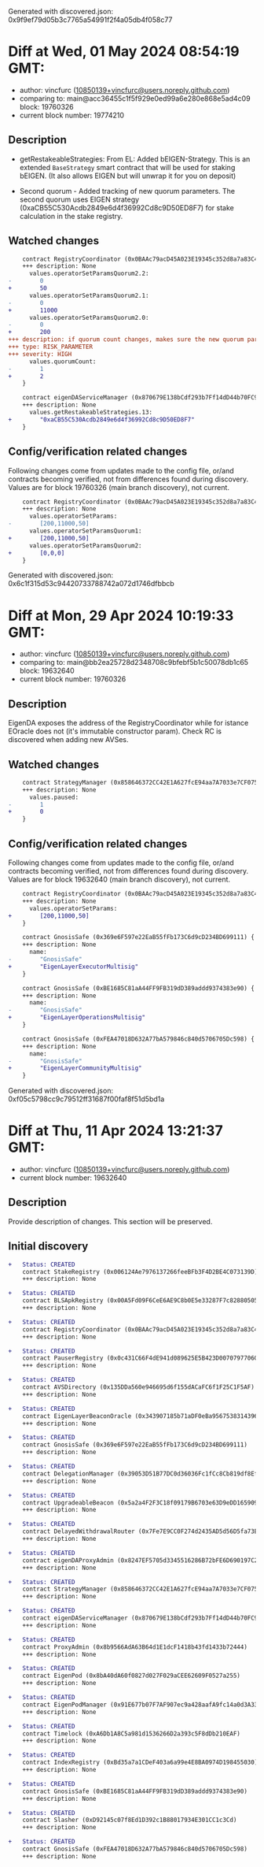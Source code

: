 Generated with discovered.json: 0x9f9ef79d05b3c7765a54991f2f4a05db4f058c77

# Diff at Wed, 01 May 2024 08:54:19 GMT:

- author: vincfurc (<10850139+vincfurc@users.noreply.github.com>)
- comparing to: main@acc36455c1f5f929e0ed99a6e280e868e5ad4c09 block: 19760326
- current block number: 19774210

## Description

- getRestakeableStrategies: From EL: Added bEIGEN-Strategy. This is an extended `BaseStrategy` smart contract that will be used for staking bEIGEN. (It also allows EIGEN but will unwrap it for you on deposit)

- Second quorum - Added tracking of new quorum parameters. The second quorum uses EIGEN strategy (0xaCB55C530Acdb2849e6d4f36992Cd8c9D50ED8F7) for stake calculation in the stake registry.

## Watched changes

```diff
    contract RegistryCoordinator (0x0BAAc79acD45A023E19345c352d8a7a83C4e5656) {
    +++ description: None
      values.operatorSetParamsQuorum2.2:
-        0
+        50
      values.operatorSetParamsQuorum2.1:
-        0
+        11000
      values.operatorSetParamsQuorum2.0:
-        0
+        200
+++ description: if quorum count changes, makes sure the new quorum parameters are tracked in the config
+++ type: RISK_PARAMETER
+++ severity: HIGH
      values.quorumCount:
-        1
+        2
    }
```

```diff
    contract eigenDAServiceManager (0x870679E138bCdf293b7Ff14dD44b70FC97e12fc0) {
    +++ description: None
      values.getRestakeableStrategies.13:
+        "0xaCB55C530Acdb2849e6d4f36992Cd8c9D50ED8F7"
    }
```

## Config/verification related changes

Following changes come from updates made to the config file,
or/and contracts becoming verified, not from differences found during
discovery. Values are for block 19760326 (main branch discovery), not current.

```diff
    contract RegistryCoordinator (0x0BAAc79acD45A023E19345c352d8a7a83C4e5656) {
    +++ description: None
      values.operatorSetParams:
-        [200,11000,50]
      values.operatorSetParamsQuorum1:
+        [200,11000,50]
      values.operatorSetParamsQuorum2:
+        [0,0,0]
    }
```

Generated with discovered.json: 0x6c1f315d53c94420733788742a072d1746dfbbcb

# Diff at Mon, 29 Apr 2024 10:19:33 GMT:

- author: vincfurc (<10850139+vincfurc@users.noreply.github.com>)
- comparing to: main@bb2ea25728d2348708c9bfebf5b1c50078db1c65 block: 19632640
- current block number: 19760326

## Description

EigenDA exposes the address of the RegistryCoordinator while for istance EOracle does not (it's immutable constructor param). Check RC is discovered when adding new AVSes.

## Watched changes

```diff
    contract StrategyManager (0x858646372CC42E1A627fcE94aa7A7033e7CF075A) {
    +++ description: None
      values.paused:
-        1
+        0
    }
```

## Config/verification related changes

Following changes come from updates made to the config file,
or/and contracts becoming verified, not from differences found during
discovery. Values are for block 19632640 (main branch discovery), not current.

```diff
    contract RegistryCoordinator (0x0BAAc79acD45A023E19345c352d8a7a83C4e5656) {
    +++ description: None
      values.operatorSetParams:
+        [200,11000,50]
    }
```

```diff
    contract GnosisSafe (0x369e6F597e22EaB55fFb173C6d9cD234BD699111) {
    +++ description: None
      name:
-        "GnosisSafe"
+        "EigenLayerExecutorMultisig"
    }
```

```diff
    contract GnosisSafe (0xBE1685C81aA44FF9FB319dD389addd9374383e90) {
    +++ description: None
      name:
-        "GnosisSafe"
+        "EigenLayerOperationsMultisig"
    }
```

```diff
    contract GnosisSafe (0xFEA47018D632A77bA579846c840d5706705Dc598) {
    +++ description: None
      name:
-        "GnosisSafe"
+        "EigenLayerCommunityMultisig"
    }
```

Generated with discovered.json: 0xf05c5798cc9c79512ff31687f00faf8f51d5bd1a

# Diff at Thu, 11 Apr 2024 13:21:37 GMT:

- author: vincfurc (<10850139+vincfurc@users.noreply.github.com>)
- current block number: 19632640

## Description

Provide description of changes. This section will be preserved.

## Initial discovery

```diff
+   Status: CREATED
    contract StakeRegistry (0x006124Ae7976137266feeBFb3F4D2BE4C073139D)
    +++ description: None
```

```diff
+   Status: CREATED
    contract BLSApkRegistry (0x00A5Fd09F6CeE6AE9C8b0E5e33287F7c82880505)
    +++ description: None
```

```diff
+   Status: CREATED
    contract RegistryCoordinator (0x0BAAc79acD45A023E19345c352d8a7a83C4e5656)
    +++ description: None
```

```diff
+   Status: CREATED
    contract PauserRegistry (0x0c431C66F4dE941d089625E5B423D00707977060)
    +++ description: None
```

```diff
+   Status: CREATED
    contract AVSDirectory (0x135DDa560e946695d6f155dACaFC6f1F25C1F5AF)
    +++ description: None
```

```diff
+   Status: CREATED
    contract EigenLayerBeaconOracle (0x343907185b71aDF0eBa9567538314396aa985442)
    +++ description: None
```

```diff
+   Status: CREATED
    contract GnosisSafe (0x369e6F597e22EaB55fFb173C6d9cD234BD699111)
    +++ description: None
```

```diff
+   Status: CREATED
    contract DelegationManager (0x39053D51B77DC0d36036Fc1fCc8Cb819df8Ef37A)
    +++ description: None
```

```diff
+   Status: CREATED
    contract UpgradeableBeacon (0x5a2a4F2F3C18f09179B6703e63D9eDD165909073)
    +++ description: None
```

```diff
+   Status: CREATED
    contract DelayedWithdrawalRouter (0x7Fe7E9CC0F274d2435AD5d56D5fa73E47F6A23D8)
    +++ description: None
```

```diff
+   Status: CREATED
    contract eigenDAProxyAdmin (0x8247EF5705d3345516286B72bFE6D690197C2E99)
    +++ description: None
```

```diff
+   Status: CREATED
    contract StrategyManager (0x858646372CC42E1A627fcE94aa7A7033e7CF075A)
    +++ description: None
```

```diff
+   Status: CREATED
    contract eigenDAServiceManager (0x870679E138bCdf293b7Ff14dD44b70FC97e12fc0)
    +++ description: None
```

```diff
+   Status: CREATED
    contract ProxyAdmin (0x8b9566AdA63B64d1E1dcF1418b43fd1433b72444)
    +++ description: None
```

```diff
+   Status: CREATED
    contract EigenPod (0x8bA40dA60f0827d027F029aCEE62609F0527a255)
    +++ description: None
```

```diff
+   Status: CREATED
    contract EigenPodManager (0x91E677b07F7AF907ec9a428aafA9fc14a0d3A338)
    +++ description: None
```

```diff
+   Status: CREATED
    contract Timelock (0xA6Db1A8C5a981d1536266D2a393c5F8dDb210EAF)
    +++ description: None
```

```diff
+   Status: CREATED
    contract IndexRegistry (0xBd35a7a1CDeF403a6a99e4E8BA0974D198455030)
    +++ description: None
```

```diff
+   Status: CREATED
    contract GnosisSafe (0xBE1685C81aA44FF9FB319dD389addd9374383e90)
    +++ description: None
```

```diff
+   Status: CREATED
    contract Slasher (0xD92145c07f8Ed1D392c1B88017934E301CC1c3Cd)
    +++ description: None
```

```diff
+   Status: CREATED
    contract GnosisSafe (0xFEA47018D632A77bA579846c840d5706705Dc598)
    +++ description: None
```
